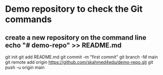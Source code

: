# Demo repository to check the Git commands

## create a new repository on the command line echo "# demo-repo" >> README.md

git init
git add README.md
git commit -m "first commit"
git branch -M main
git remote add origin https://github.com/skahmed4edu/demo-repo.git
git push -u origin main

